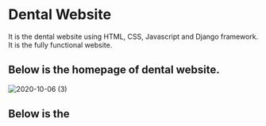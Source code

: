 # Dental Website
It is the dental website using HTML, CSS, Javascript and Django framework.
It is the fully functional website.

## Below is the homepage of dental website.

![2020-10-06 (3)](https://user-images.githubusercontent.com/69973862/95188908-c42da700-07ea-11eb-8ddd-baa8ed3978f6.png)

## Below is the 
